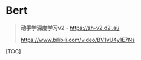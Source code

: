 # Bert

>   **动手学深度学习v2** - https://zh-v2.d2l.ai/
>
>   https://www.bilibili.com/video/BV1yU4y1E7Ns
>

[TOC]







